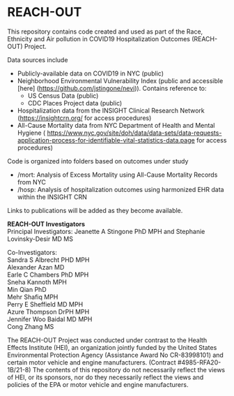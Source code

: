 # REACH-OUT
This repository contains code created and used as part of the Race, Ethnicity and Air pollution in COVID19 Hospitalization Outcomes (REACH-OUT) Project.

Data sources include
* Publicly-available data on COVID19 in NYC (public)
* Neighborhood Environmental Vulnerability Index (public and accessible [here] (https://github.com/jstingone/nevi)). Contains reference to:
	* US Census Data (public)
	* CDC Places Project data (public)
* Hospitalization data from the INSIGHT Clinical Research Network (https://insightcrn.org/ for access procedures)
* All-Cause Mortality data from NYC Department of Health and Mental Hygiene ( https://www.nyc.gov/site/doh/data/data-sets/data-requests-application-process-for-identifiable-vital-statistics-data.page for access procedures)


Code is organized into folders based on outcomes under study
* /mort: Analysis of Excess Mortality using All-Cause Mortality Records from NYC
* /hosp: Analysis of hospitalization outcomes using harmonized EHR data within the INSIGHT CRN

Links to publications will be added as they become available.

**REACH-OUT Investigators**\
Principal Investigators: Jeanette A Stingone PhD MPH and Stephanie Lovinsky-Desir MD MS

Co-Investigators:\
Sandra S Albrecht PHD MPH\
                  Alexander Azan MD\
                  Earle C Chambers PhD MPH\
                  Sneha Kannoth MPH\
                  Min Qian PhD\
                  Mehr Shafiq MPH\
                  Perry E Sheffield MD MPH\
                  Azure Thompson DrPH MPH\
                  Jennifer Woo Baidal MD MPH\
                  Cong Zhang MS


The REACH-OUT Project was conducted under contrast to the Health Effects Institute (HEI), an organization jointly funded by the United States
Environmental Protection Agency (Assistance Award No CR-83998101) and certain motor vehicle and engine manufacturers.
(Contract #4985-RFA20-1B/21-8) The contents of this repository do not necessarily reflect the views of HEI, or its sponsors, nor do they
necessarily reflect the views and policies of the EPA or motor vehicle and engine manufacturers.
